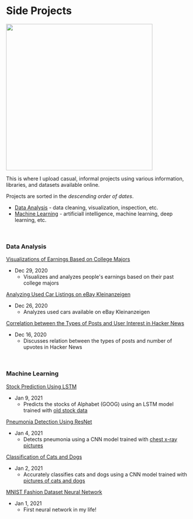 # Side Projects

<img src = 'https://imagesvc.meredithcorp.io/v3/mm/image?q=85&c=sc&poi=%5B1240%2C299%5D&w=2000&h=1047&url=https%3A%2F%2Fstatic.onecms.io%2Fwp-content%2Fuploads%2Fsites%2F6%2F2020%2F09%2F15%2FThe-Mandalorian5.jpg' width="400">

This is where I upload casual, informal projects using various information, libraries, and datasets available online.

Projects are sorted in the _descending order of dates_.
- [Data Analysis](#data-analysis) - data cleaning, visualization, inspection, etc.
- [Machine Learning](#machine-learning) - artificiall intelligence, machine learning, deep learning, etc.

&nbsp;
### Data Analysis

[Visualizations of Earnings Based on College Majors](https://github.com/chan030609/informal-projects/blob/main/earnings-based-on-majors/earnings-based-on-majors.ipynb)
- Dec 29, 2020
  - Visualizes and analyzes people's earnings based on their past college majors

[Analyzing Used Car Listings on eBay Kleinanzeigen](https://github.com/chan030609/practice-projects/blob/main/ebay-car-sales-analysis/ebay-car-sales-analysis.ipynb)
- Dec 26, 2020
  - Analyzes used cars available on eBay Kleinanzeigen

[Correlation between the Types of Posts and User Interest in Hacker News](https://github.com/chan030609/practice-projects/blob/main/hackernews-post-analysis/hacker-news-post-analysis.ipynb) 
- Dec 16, 2020
  - Discusses relation between the types of posts and number of upvotes in Hacker News

&nbsp;
### Machine Learning

[Stock Prediction Using LSTM](https://github.com/chan030609/informal-projects/blob/main/goog-stock-prediction/goog-stock-prediction.ipynb)
- Jan 9, 2021
  - Predicts the stocks of Alphabet (GOOG) using an LSTM model trained with [old stock data](https://www.kaggle.com/borismarjanovic/price-volume-data-for-all-us-stocks-etfs)

[Pneumonia Detection Using ResNet](https://github.com/chan030609/resnet-pneumonia-detection/blob/main/README.md)
- Jan 4, 2021
  - Detects pneumonia using a CNN model trained with [chest x-ray pictures](https://www.kaggle.com/paultimothymooney/chest-xray-pneumonia)

[Classification of Cats and Dogs](https://github.com/chan030609/informal-projects/blob/main/classification-of-cats-and-dogs/classification_of_cats_and_dogs.ipynb)
- Jan 2, 2021
  - Accurately classifies cats and dogs using a CNN model trained with [pictures of cats and dogs](https://www.kaggle.com/tongpython/cat-and-dog/tasks)

[MNIST Fashion Dataset Neural Network](https://github.com/chan030609/informal-projects/blob/main/mnist-fashion-validation/mnist-fashion-validation.ipynb)
- Jan 1, 2021
  - First neural network in my life!
